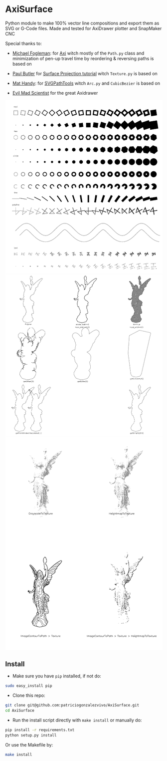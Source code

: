 # AxiSurface

Python module to make 100% vector line compositions and export them as SVG or G-Code files. Made and tested for AxiDrawer plotter and SnapMaker CNC

Special thanks to:

 * [Michael Fogleman](https://www.michaelfogleman.com/): for [Axi](https://github.com/fogleman/axi) witch mostly of the `Path.py` class and minimization of pen-up travel time by reordering & reversing paths is based on

 * [Paul Butler](https://paulbutler.org/) for [Surface Projection tutorial](https://bitaesthetics.com/posts/surface-projection.html) witch `Texture.py` is based on

 * [Mat Handy](https://github.com/mathandy): for [SVGPathTools](https://github.com/mathandy/svgpathtools/) witch `Arc.py` and `CubicBezier` is based on

 * [Evil Mad Scientist](https://www.evilmadscientist.com/) for the great Axidrawer


![00](examples/elements.png)
![01](examples/polyline.png)
![02](examples/image.png)


## Install

* Make sure you have `pip` installed, if not do:

```bash
sudo easy_install pip
``` 

* Clone this repo:

```bash
git clone git@github.com:patriciogonzalezvivo/AxiSurface.git
cd AxiSurface
```

* Run the install script directly with `make install` or manually do:

```bash
pip install -r requirements.txt
python setup.py install
```

Or use the Makefile by:

```bash
make install
```